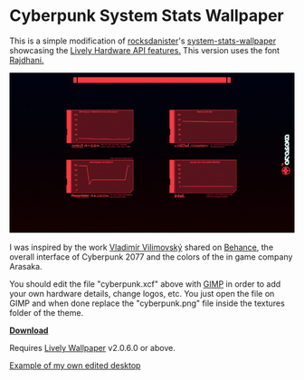 # Cyberpunk System Stats Wallpaper
This is a simple modification of [rocksdanister](https://github.com/rocksdanister)'s [system-stats-wallpaper
](https://github.com/rocksdanister/system-stats-wallpaper) showcasing the [Lively Hardware API features.](https://github.com/rocksdanister/lively/wiki/Web-Guide-V-:-System-Data) This version uses the font [Rajdhani.](https://fonts.google.com/specimen/Rajdhani)

![Screenshot of the wallpaper](https://raw.githubusercontent.com/lucas8913/system-stats-wallpaper-cyberpunk/main/descriptionImage.gif)

I was inspired by the work [Vladimír Vilimovský](https://www.behance.net/vladimirvilimovsky) shared on [Behance](https://www.behance.net/gallery/133185623/Cyberpunk-2077User-Interface-(Part-2)/modules/824938222), the overall interface of Cyberpunk 2077 and the colors of the in game company Arasaka.

You should edit the file "cyberpunk.xcf" above with [GIMP](https://www.gimp.org/) in order to add your own hardware details, change logos, etc. You just open the file on GIMP and when done replace the "cyberpunk.png" file inside the textures folder of the theme.

[**Download**](https://github.com/lucas8913/system-stats-wallpaper-cyberpunk/releases)

Requires [Lively Wallpaper](https://github.com/rocksdanister/lively) v2.0.6.0 or above.

[Example of my own edited desktop](https://www.deviantart.com/lucas891/art/Arasaka-Desktop-SSC23-967635789)
